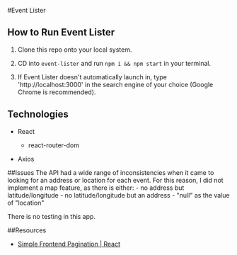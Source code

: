 #Event Lister

## How to Run Event Lister

1. Clone this repo onto your local system.

2. CD into `event-lister` and run `npm i && npm start` in your terminal.

3. If Event Lister doesn't automatically launch in, type 'http://localhost:3000' in the search engine of your choice (Google Chrome is recommended).

## Technologies

- React
    - react-router-dom

- Axios

##Issues
The API had a wide range of inconsistencies when it came to looking for an address or location for each event. For this reason, I did not implement a map feature, as there is either:
    - no address but latitude/longitude
    - no latitude/longitude but an address
    - "null" as the value of "location"

There is no testing in this app.

##Resources
- [Simple Frontend Pagination | React](https://www.youtube.com/watch?v=IYCa1F-OWmk)